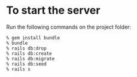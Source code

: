 # To start the server


Run the following commands on the project folder:

```
% gem install bundle
% bundle
% rails db:drop
% rails db:create
% rails db:migrate
% rails db:seed
% rails s
```

